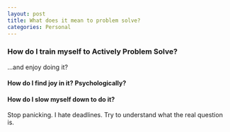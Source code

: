 ```yaml
---
layout: post
title: What does it mean to problem solve? 
categories: Personal
---
```


### How do I train myself to Actively Problem Solve? 
...and enjoy doing it? 

#### How do I find joy in it? Psychologically? 

#### How do I slow myself down to do it? 

Stop panicking. I hate deadlines. Try to understand what the real question is. 
